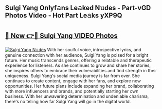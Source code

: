 ## Sulgi Yang Onlyf𝚊ns Le𝚊ked N𝚞des - Part-vGD Photos Video - Hot Part Le𝚊ks yXP9Q

# <h2><a href="http://ab36775.deff.icu/?id=Sulgi+Yang">🔗 New 👉🔴 Sulgi Yang VIDEO Photos</a></h2>

[![Sulgi Yang N𝚞des](https://i.imgur.com/rIISA9y.gif)](http://ab36775.deff.icu/?id=Sulgi+Yang)
With her soulful voice, introspective lyrics, and genuine connection with her audience, Sulgi Yang is poised for a bright future. Her music transcends genres, offering a relatable and therapeutic experience for listeners. As she continues to grow and share her stories, she inspires others to embrace their vulnerabilities and find strength in their uniqueness. Sulgi Yang's social media journey is far from over. She continues to create content, engage with her fans, and explore new opportunities. Her future plans include expanding her brand, collaborating with more influencers and brands, and potentially starting her own business. With her unwavering determination and undeniable charisma, there's no telling how far Sulgi Yang will go in the digital world.
